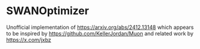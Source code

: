 # SWANOptimizer
Unofficial implementation of https://arxiv.org/abs/2412.13148 which appears to be inspired by https://github.com/KellerJordan/Muon and related work by https://x.com/jxbz
